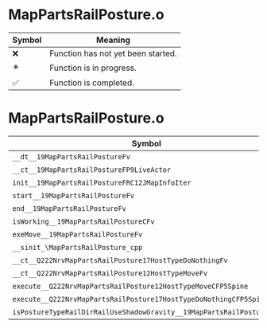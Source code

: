 # MapPartsRailPosture.o
| Symbol | Meaning 
| ------------- | ------------- 
| :x: | Function has not yet been started. 
| :eight_pointed_black_star: | Function is in progress. 
| :white_check_mark: | Function is completed. 


# MapPartsRailPosture.o
| Symbol | Decompiled? |
| ------------- | ------------- |
| `__dt__19MapPartsRailPostureFv` | :x: |
| `__ct__19MapPartsRailPostureFP9LiveActor` | :x: |
| `init__19MapPartsRailPostureFRC12JMapInfoIter` | :x: |
| `start__19MapPartsRailPostureFv` | :x: |
| `end__19MapPartsRailPostureFv` | :x: |
| `isWorking__19MapPartsRailPostureCFv` | :x: |
| `exeMove__19MapPartsRailPostureFv` | :x: |
| `__sinit_\MapPartsRailPosture_cpp` | :x: |
| `__ct__Q222NrvMapPartsRailPosture17HostTypeDoNothingFv` | :x: |
| `__ct__Q222NrvMapPartsRailPosture12HostTypeMoveFv` | :x: |
| `execute__Q222NrvMapPartsRailPosture12HostTypeMoveCFP5Spine` | :x: |
| `execute__Q222NrvMapPartsRailPosture17HostTypeDoNothingCFP5Spine` | :x: |
| `isPostureTypeRailDirRailUseShadowGravity__19MapPartsRailPostureCFv` | :x: |
